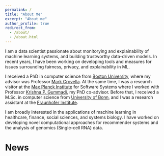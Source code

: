 ```yaml
---
permalink: /
title: "About Me"
excerpt: "About me"
author_profile: true
redirect_from: 
  - /about/
  - /about.html
---
```


I am a data scientist passionate about monitorying and explainability of machine learning systems,
and building trustworthy data-driven models. 
In recent years, I have been working on developing tools and measures for issues
surrounding fairness, privacy, and explainability in ML.

I received a PhD in computer science from [Boston University](https://www.bu.edu/cs/),
where my advisor was Professor [Mark Crovella](https://www.cs.bu.edu/fac/crovella/).
At the same time, I was a research visitor at the [Max Planck Institute](https://www.mpi-sws.org/) for Software Systems
where I worked with Professor [Krishna P. Gummadi](https://people.mpi-sws.org/~gummadi/), my PhD co-advisor.
Before that, I received a M.Sc. in computer science from [University of Bonn](https://www.informatik.uni-bonn.de/en),
and I was a research assistant at the [Fraunhofer Institute](https://www.iais.fraunhofer.de/en.html). 

I am broadly interested in the applications of machine learning in healthcare, finance, social sciences, and systems biology.
I have worked on developing novel computational approaches for recommender systems and the analysis of genomics (Single-cell RNA) data.


News
======

